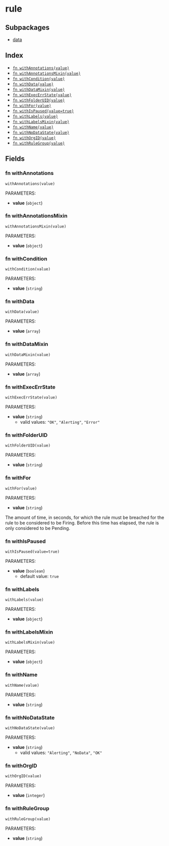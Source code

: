 # rule



## Subpackages

* [data](data.md)

## Index

* [`fn withAnnotations(value)`](#fn-withannotations)
* [`fn withAnnotationsMixin(value)`](#fn-withannotationsmixin)
* [`fn withCondition(value)`](#fn-withcondition)
* [`fn withData(value)`](#fn-withdata)
* [`fn withDataMixin(value)`](#fn-withdatamixin)
* [`fn withExecErrState(value)`](#fn-withexecerrstate)
* [`fn withFolderUID(value)`](#fn-withfolderuid)
* [`fn withFor(value)`](#fn-withfor)
* [`fn withIsPaused(value=true)`](#fn-withispaused)
* [`fn withLabels(value)`](#fn-withlabels)
* [`fn withLabelsMixin(value)`](#fn-withlabelsmixin)
* [`fn withName(value)`](#fn-withname)
* [`fn withNoDataState(value)`](#fn-withnodatastate)
* [`fn withOrgID(value)`](#fn-withorgid)
* [`fn withRuleGroup(value)`](#fn-withrulegroup)

## Fields

### fn withAnnotations

```jsonnet
withAnnotations(value)
```

PARAMETERS:

* **value** (`object`)


### fn withAnnotationsMixin

```jsonnet
withAnnotationsMixin(value)
```

PARAMETERS:

* **value** (`object`)


### fn withCondition

```jsonnet
withCondition(value)
```

PARAMETERS:

* **value** (`string`)


### fn withData

```jsonnet
withData(value)
```

PARAMETERS:

* **value** (`array`)


### fn withDataMixin

```jsonnet
withDataMixin(value)
```

PARAMETERS:

* **value** (`array`)


### fn withExecErrState

```jsonnet
withExecErrState(value)
```

PARAMETERS:

* **value** (`string`)
   - valid values: `"OK"`, `"Alerting"`, `"Error"`


### fn withFolderUID

```jsonnet
withFolderUID(value)
```

PARAMETERS:

* **value** (`string`)


### fn withFor

```jsonnet
withFor(value)
```

PARAMETERS:

* **value** (`string`)

The amount of time, in seconds, for which the rule must be breached for the rule to be considered to be Firing.
Before this time has elapsed, the rule is only considered to be Pending.
### fn withIsPaused

```jsonnet
withIsPaused(value=true)
```

PARAMETERS:

* **value** (`boolean`)
   - default value: `true`


### fn withLabels

```jsonnet
withLabels(value)
```

PARAMETERS:

* **value** (`object`)


### fn withLabelsMixin

```jsonnet
withLabelsMixin(value)
```

PARAMETERS:

* **value** (`object`)


### fn withName

```jsonnet
withName(value)
```

PARAMETERS:

* **value** (`string`)


### fn withNoDataState

```jsonnet
withNoDataState(value)
```

PARAMETERS:

* **value** (`string`)
   - valid values: `"Alerting"`, `"NoData"`, `"OK"`


### fn withOrgID

```jsonnet
withOrgID(value)
```

PARAMETERS:

* **value** (`integer`)


### fn withRuleGroup

```jsonnet
withRuleGroup(value)
```

PARAMETERS:

* **value** (`string`)

